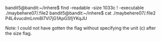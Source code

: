 bandit5@bandit:~/inhere$ find -readable -size 1033c ! -executable
./maybehere07/.file2
bandit5@bandit:~/inhere$ cat ./maybehere07/.file2
P4L4vucdmLnm8I7Vl7jG1ApGSfjYKqJU


Note: I could not have gotten the flag without specifying the unit (c) after the size flag. 